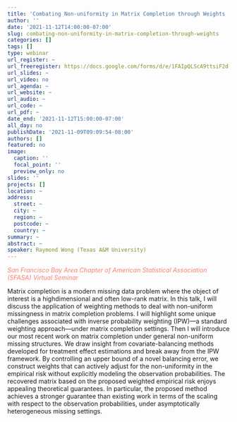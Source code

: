 ```yaml
---
title: 'Combating Non-uniformity in Matrix Completion through Weights '
author: ''
date: '2021-11-12T14:00:00-07:00'
slug: combating-non-uniformity-in-matrix-completion-through-weights
categories: []
tags: []
type: webinar
url_register: ~
url_freeregister: https://docs.google.com/forms/d/e/1FAIpQLScA9ttsiF2d-km8Y1Op6yFmtNVzOjzadftrCsThQycx9beYug/viewform
url_slides: ~
url_video: no
url_agenda: ~
url_website: ~
url_audio: ~
url_code: ~
url_pdf: ~
date_end: '2021-11-12T15:00:00-07:00'
all_day: no
publishDate: '2021-11-09T09:09:54-08:00'
authors: []
featured: no
image:
  caption: ''
  focal_point: ''
  preview_only: no
slides: ''
projects: []
location: ~
address:
  street: ~
  city: ~
  region: ~
  postcode: ~
  country: ~
summary: ~
abstract: ~
speaker: Raymond Wong (Texas A&M University)
---
```

<span style="color: salmon;">*San Francisco Bay Area Chapter of American Statistical Association (SFASA) Virtual Seminar*</span>
<!--more-->
Matrix completion is a modern missing data problem where the object of interest is a highdimensional and often low-rank matrix. In this talk, I will discuss the application of weighting methods to deal with non-uniform missingness in matrix completion problems. I will highlight some unique challenges associated with inverse probability weighting (IPW)—a standard weighting approach—under matrix completion settings. Then I will introduce our most recent work on matrix completion under general non-uniform missing structures. We draw insight from covariate-balancing methods developed for treatment effect estimations and break away from the IPW framework. By controlling an upper bound of a novel balancing error, we construct weights that can actively adjust for the non-uniformity in the empirical risk without explicitly modeling the observation probabilities. The recovered matrix based on the proposed weighted empirical risk enjoys appealing theoretical guarantees. In particular, the proposed method achieves a stronger guarantee than existing work in terms of the scaling with respect to the observation probabilities, under asymptotically heterogeneous missing settings.